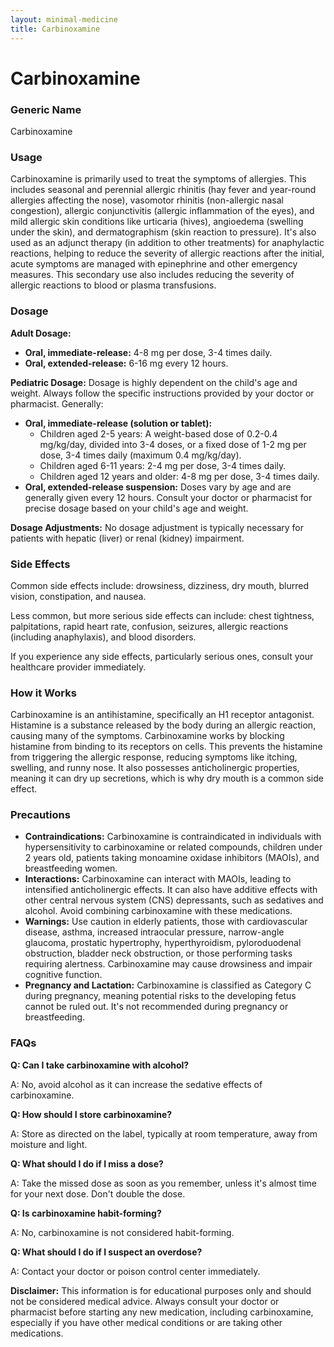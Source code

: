 ```yaml
---
layout: minimal-medicine
title: Carbinoxamine
---
```


# Carbinoxamine
### Generic Name
Carbinoxamine

### Usage
Carbinoxamine is primarily used to treat the symptoms of allergies.  This includes seasonal and perennial allergic rhinitis (hay fever and year-round allergies affecting the nose), vasomotor rhinitis (non-allergic nasal congestion), allergic conjunctivitis (allergic inflammation of the eyes), and mild allergic skin conditions like urticaria (hives), angioedema (swelling under the skin), and dermatographism (skin reaction to pressure).  It's also used as an adjunct therapy (in addition to other treatments) for anaphylactic reactions, helping to reduce the severity of allergic reactions after the initial, acute symptoms are managed with epinephrine and other emergency measures.  This secondary use also includes reducing the severity of allergic reactions to blood or plasma transfusions.

### Dosage

**Adult Dosage:**

* **Oral, immediate-release:** 4-8 mg per dose, 3-4 times daily.
* **Oral, extended-release:** 6-16 mg every 12 hours.

**Pediatric Dosage:**  Dosage is highly dependent on the child's age and weight. Always follow the specific instructions provided by your doctor or pharmacist.  Generally:

* **Oral, immediate-release (solution or tablet):**
    * Children aged 2-5 years:  A weight-based dose of 0.2-0.4 mg/kg/day, divided into 3-4 doses, or a fixed dose of 1-2 mg per dose, 3-4 times daily (maximum 0.4 mg/kg/day).
    * Children aged 6-11 years: 2-4 mg per dose, 3-4 times daily.
    * Children aged 12 years and older: 4-8 mg per dose, 3-4 times daily.
* **Oral, extended-release suspension:**  Doses vary by age and are generally given every 12 hours.  Consult your doctor or pharmacist for precise dosage based on your child's age and weight.

**Dosage Adjustments:**  No dosage adjustment is typically necessary for patients with hepatic (liver) or renal (kidney) impairment.


### Side Effects

Common side effects include: drowsiness, dizziness, dry mouth, blurred vision, constipation, and nausea.

Less common, but more serious side effects can include:  chest tightness, palpitations, rapid heart rate, confusion, seizures, allergic reactions (including anaphylaxis), and blood disorders.


If you experience any side effects, particularly serious ones, consult your healthcare provider immediately.


### How it Works

Carbinoxamine is an antihistamine, specifically an H1 receptor antagonist. Histamine is a substance released by the body during an allergic reaction, causing many of the symptoms. Carbinoxamine works by blocking histamine from binding to its receptors on cells. This prevents the histamine from triggering the allergic response, reducing symptoms like itching, swelling, and runny nose.  It also possesses anticholinergic properties, meaning it can dry up secretions, which is why dry mouth is a common side effect.

### Precautions

* **Contraindications:** Carbinoxamine is contraindicated in individuals with hypersensitivity to carbinoxamine or related compounds, children under 2 years old, patients taking monoamine oxidase inhibitors (MAOIs), and breastfeeding women.
* **Interactions:**  Carbinoxamine can interact with MAOIs, leading to intensified anticholinergic effects.  It can also have additive effects with other central nervous system (CNS) depressants, such as sedatives and alcohol. Avoid combining carbinoxamine with these medications.
* **Warnings:** Use caution in elderly patients, those with cardiovascular disease, asthma, increased intraocular pressure, narrow-angle glaucoma, prostatic hypertrophy, hyperthyroidism, pyloroduodenal obstruction, bladder neck obstruction, or those performing tasks requiring alertness.  Carbinoxamine may cause drowsiness and impair cognitive function.
* **Pregnancy and Lactation:** Carbinoxamine is classified as Category C during pregnancy, meaning potential risks to the developing fetus cannot be ruled out.  It's not recommended during pregnancy or breastfeeding.

### FAQs

**Q: Can I take carbinoxamine with alcohol?**

A: No, avoid alcohol as it can increase the sedative effects of carbinoxamine.

**Q: How should I store carbinoxamine?**

A: Store as directed on the label, typically at room temperature, away from moisture and light.

**Q:  What should I do if I miss a dose?**

A: Take the missed dose as soon as you remember, unless it's almost time for your next dose. Don't double the dose.

**Q:  Is carbinoxamine habit-forming?**

A: No, carbinoxamine is not considered habit-forming.

**Q:  What should I do if I suspect an overdose?**

A:  Contact your doctor or poison control center immediately.


**Disclaimer:** This information is for educational purposes only and should not be considered medical advice.  Always consult your doctor or pharmacist before starting any new medication, including carbinoxamine, especially if you have other medical conditions or are taking other medications.
